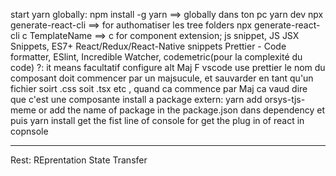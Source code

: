start yarn globally:
npm install -g yarn ==> globally dans ton pc
yarn dev
npx generate-react-cli ==> for authomatiser les tree folders
npx generate-react-cli c TemplateName ==> c for component
extension; js snippet, JS JSX Snippets, ES7+ React/Redux/React-Native snippets
Prettier - Code formatter, ESlint, Incredible Watcher, codemetric(pour la complexité du code)
?: it means facultatif
configure alt Maj F vscode use prettier
le nom du composant doit commencer par un majsucule, et sauvarder en tant qu'un fichier soirt .css soit .tsx etc , quand ca commence par Maj ca vaud dire que c'est une composante
install a package extern: yarn add orsys-tjs-meme
or  add the name of package in the package.json dans dependency et puis yarn install
get the fist line of console for get the plug in of react in copnsole

***************
Rest: REprentation State Transfer
